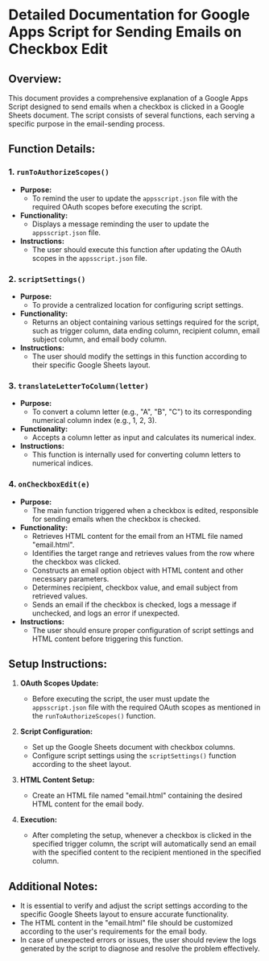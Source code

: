 # Detailed Documentation for Google Apps Script for Sending Emails on Checkbox Edit

## Overview:

This document provides a comprehensive explanation of a Google Apps Script designed to send emails when a checkbox is clicked in a Google Sheets document. The script consists of several functions, each serving a specific purpose in the email-sending process.

## Function Details:

### 1. `runToAuthorizeScopes()`

- **Purpose:** 
  - To remind the user to update the `appsscript.json` file with the required OAuth scopes before executing the script.
- **Functionality:**
  - Displays a message reminding the user to update the `appsscript.json` file.
- **Instructions:**
  - The user should execute this function after updating the OAuth scopes in the `appsscript.json` file.
  
### 2. `scriptSettings()`

- **Purpose:** 
  - To provide a centralized location for configuring script settings.
- **Functionality:**
  - Returns an object containing various settings required for the script, such as trigger column, data ending column, recipient column, email subject column, and email body column.
- **Instructions:**
  - The user should modify the settings in this function according to their specific Google Sheets layout.

### 3. `translateLetterToColumn(letter)`

- **Purpose:** 
  - To convert a column letter (e.g., "A", "B", "C") to its corresponding numerical column index (e.g., 1, 2, 3).
- **Functionality:**
  - Accepts a column letter as input and calculates its numerical index.
- **Instructions:**
  - This function is internally used for converting column letters to numerical indices.

### 4. `onCheckboxEdit(e)`

- **Purpose:** 
  - The main function triggered when a checkbox is edited, responsible for sending emails when the checkbox is checked.
- **Functionality:**
  - Retrieves HTML content for the email from an HTML file named "email.html".
  - Identifies the target range and retrieves values from the row where the checkbox was clicked.
  - Constructs an email option object with HTML content and other necessary parameters.
  - Determines recipient, checkbox value, and email subject from retrieved values.
  - Sends an email if the checkbox is checked, logs a message if unchecked, and logs an error if unexpected.
- **Instructions:**
  - The user should ensure proper configuration of script settings and HTML content before triggering this function.
  
## Setup Instructions:

1. **OAuth Scopes Update:**
   - Before executing the script, the user must update the `appsscript.json` file with the required OAuth scopes as mentioned in the `runToAuthorizeScopes()` function.

2. **Script Configuration:**
   - Set up the Google Sheets document with checkbox columns.
   - Configure script settings using the `scriptSettings()` function according to the sheet layout.

3. **HTML Content Setup:**
   - Create an HTML file named "email.html" containing the desired HTML content for the email body.

4. **Execution:**
   - After completing the setup, whenever a checkbox is clicked in the specified trigger column, the script will automatically send an email with the specified content to the recipient mentioned in the specified column.

## Additional Notes:

- It is essential to verify and adjust the script settings according to the specific Google Sheets layout to ensure accurate functionality.
- The HTML content in the "email.html" file should be customized according to the user's requirements for the email body.
- In case of unexpected errors or issues, the user should review the logs generated by the script to diagnose and resolve the problem effectively.

